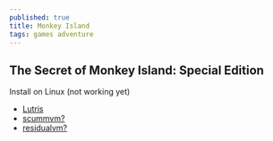 ```yaml
---
published: true
title: Monkey Island
tags: games adventure
---
```

## The Secret of Monkey Island: Special Edition

Install on Linux (not working yet)
- [Lutris](https://lutris.net/games/the-secret-of-monkey-island-special-edition/)
- [scummvm?](https://forums.scummvm.org/viewtopic.php?t=7671)
- [residualvm?](https://wiki.residualvm.org/index.php/Monkey_Island_series)